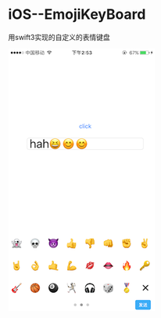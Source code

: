 # iOS--EmojiKeyBoard
用swift3实现的自定义的表情键盘

![img](https://github.com/15764238232/iOS--EmojiKeyBoard/blob/master/EasyChatBar/screenShots/IMG_1787.PNG)
